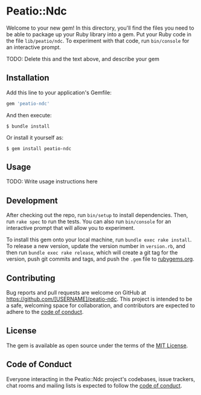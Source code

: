 # Peatio::Ndc

Welcome to your new gem! In this directory, you'll find the files you need to be able to package up your Ruby library into a gem. Put your Ruby code in the file `lib/peatio/ndc`. To experiment with that code, run `bin/console` for an interactive prompt.

TODO: Delete this and the text above, and describe your gem

## Installation

Add this line to your application's Gemfile:

```ruby
gem 'peatio-ndc'
```

And then execute:

    $ bundle install

Or install it yourself as:

    $ gem install peatio-ndc

## Usage

TODO: Write usage instructions here

## Development

After checking out the repo, run `bin/setup` to install dependencies. Then, run `rake spec` to run the tests. You can also run `bin/console` for an interactive prompt that will allow you to experiment.

To install this gem onto your local machine, run `bundle exec rake install`. To release a new version, update the version number in `version.rb`, and then run `bundle exec rake release`, which will create a git tag for the version, push git commits and tags, and push the `.gem` file to [rubygems.org](https://rubygems.org).

## Contributing

Bug reports and pull requests are welcome on GitHub at https://github.com/[USERNAME]/peatio-ndc. This project is intended to be a safe, welcoming space for collaboration, and contributors are expected to adhere to the [code of conduct](https://github.com/[USERNAME]/peatio-ndc/blob/master/CODE_OF_CONDUCT.md).


## License

The gem is available as open source under the terms of the [MIT License](https://opensource.org/licenses/MIT).

## Code of Conduct

Everyone interacting in the Peatio::Ndc project's codebases, issue trackers, chat rooms and mailing lists is expected to follow the [code of conduct](https://github.com/[USERNAME]/peatio-ndc/blob/master/CODE_OF_CONDUCT.md).

